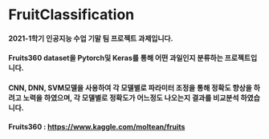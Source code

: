 # FruitClassification
#### 2021-1학기 인공지능 수업 기말 팀 프로젝트 과제입니다.
#### Fruits360 dataset을 Pytorch및 Keras를 통해 어떤 과일인지 분류하는 프로젝트입니다.
#### CNN, DNN, SVM모델을 사용하여 각 모델별로 파라미터 조정을 통해 정확도 향상을 하려고 노력을 하였으며, 각 모델별로 정확도가 어느정도 나오는지 결과를 비교분석 하였습니다.
#### Fruits360 : https://www.kaggle.com/moltean/fruits
